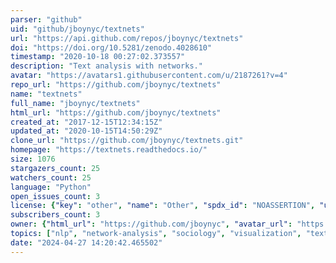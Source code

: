 ```yaml
---
parser: "github"
uid: "github/jboynyc/textnets"
url: "https://api.github.com/repos/jboynyc/textnets"
doi: "https://doi.org/10.5281/zenodo.4028610"
timestamp: "2020-10-18 00:27:02.373557"
description: "Text analysis with networks."
avatar: "https://avatars1.githubusercontent.com/u/2187261?v=4"
repo_url: "https://github.com/jboynyc/textnets"
name: "textnets"
full_name: "jboynyc/textnets"
html_url: "https://github.com/jboynyc/textnets"
created_at: "2017-12-15T12:34:15Z"
updated_at: "2020-10-15T14:50:29Z"
clone_url: "https://github.com/jboynyc/textnets.git"
homepage: "https://textnets.readthedocs.io/"
size: 1076
stargazers_count: 25
watchers_count: 25
language: "Python"
open_issues_count: 3
license: {"key": "other", "name": "Other", "spdx_id": "NOASSERTION", "url": null, "node_id": "MDc6TGljZW5zZTA="}
subscribers_count: 3
owner: {"html_url": "https://github.com/jboynyc", "avatar_url": "https://avatars1.githubusercontent.com/u/2187261?v=4", "login": "jboynyc", "type": "User"}
topics: ["nlp", "network-analysis", "sociology", "visualization", "text-analysis", "text-as-data", "computational-social-science"]
date: "2024-04-27 14:20:42.465502"
---
```

